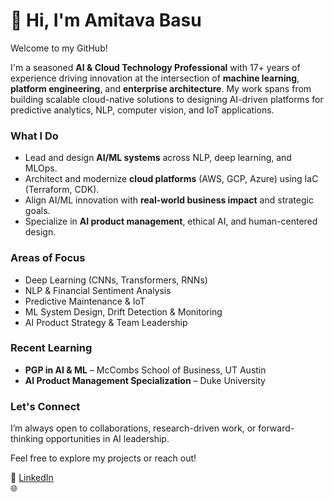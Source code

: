 # 👋 Hi, I'm Amitava Basu

Welcome to my GitHub!

I'm a seasoned **AI & Cloud Technology Professional** with 17+ years of experience driving innovation at the intersection of **machine learning**, **platform engineering**, and **enterprise architecture**. My work spans from building scalable cloud-native solutions to designing AI-driven platforms for predictive analytics, NLP, computer vision, and IoT applications.

### What I Do
- Lead and design **AI/ML systems** across NLP, deep learning, and MLOps.
- Architect and modernize **cloud platforms** (AWS, GCP, Azure) using IaC (Terraform, CDK).
- Align AI/ML innovation with **real-world business impact** and strategic goals.
- Specialize in **AI product management**, ethical AI, and human-centered design.

### Areas of Focus
- Deep Learning (CNNs, Transformers, RNNs)
- NLP & Financial Sentiment Analysis
- Predictive Maintenance & IoT
- ML System Design, Drift Detection & Monitoring
- AI Product Strategy & Team Leadership

### Recent Learning
- **PGP in AI & ML** – McCombs School of Business, UT Austin  
- **AI Product Management Specialization** – Duke University

### Let's Connect
I’m always open to collaborations, research-driven work, or forward-thinking opportunities in AI leadership.

Feel free to explore my projects or reach out!

🔗 [LinkedIn](https://www.linkedin.com/in/ln-amitava-basu)  
🌐 
